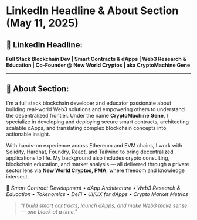 # LinkedIn Headline & About Section (May 11, 2025)

## 🔹 LinkedIn Headline:
**Full Stack Blockchain Dev | Smart Contracts & dApps | Web3 Research & Education | Co-Founder @ New World Cryptos | aka CryptoMachine Gene**

---

## 🔹 About Section:
I'm a full stack blockchain developer and educator passionate about building real-world Web3 solutions and empowering others to understand the decentralized frontier. Under the name **CryptoMachine Gene**, I specialize in developing and deploying secure smart contracts, architecting scalable dApps, and translating complex blockchain concepts into actionable insight.

With hands-on experience across Ethereum and EVM chains, I work with Solidity, Hardhat, Foundry, React, and Tailwind to bring decentralized applications to life. My background also includes crypto consulting, blockchain education, and market analysis — all delivered through a private sector lens via **New World Cryptos, PMA**, where freedom and knowledge intersect.

📌 *Smart Contract Development • dApp Architecture • Web3 Research & Education • Tokenomics • DeFi • UI/UX for dApps • Crypto Market Metrics*

> *"I build smart contracts, launch dApps, and make Web3 make sense — one block at a time."*
